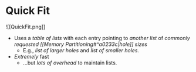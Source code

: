 # Quick Fit

![[QuickFit.png]]

- Uses a *table of lists* with each entry pointing to *another list* of *commonly requested [[Memory Partitioning#^a0233c|hole]] sizes*
	- E.g., *list of larger holes* and *list of smaller holes.*
- *Extremely* fast
	- ...but *lots of overhead* to maintain lists.